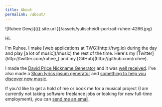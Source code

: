 ```yaml
---
title: About
permalink: /about/
---
```


![Ruhee Dewji]({{ site.url }}/assets/yulischeidt-portrait-ruhee-4266.jpg)

<p class="lead">Hi.</p>
I'm Ruhee. I make [web applications at TWG](http://twg.io) during the day and play [a lot of music](/music) the rest of the time. Here's my [Twitter](http://twitter.com/ruhee_) and my [GitHub](http://github.com/ruhee).

I made the [David Price Nickname Generator](http://ruhee.ca/david-price-names) and it was [well received](https://twitter.com/DAVIDprice24/status/649262015345782784). I've also made a [Sloan lyrics ipsum generator](http://ruhee.ca/sloan-ipsum) and [something to help you discover new music](http://ruhee.ca/listen).

If you'd like to get a hold of me or book me for a musical project (I am currently not taking software freelance jobs or looking for new full-time employment), you can [send me an email](mailto:me@ruhee.ca).
